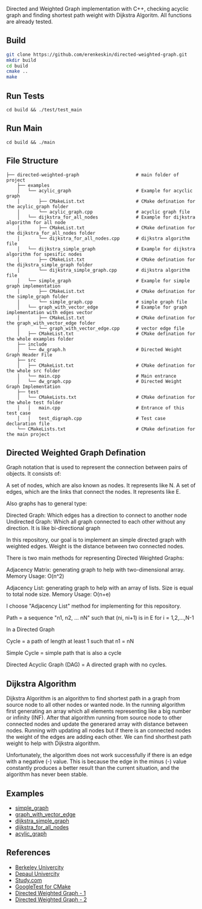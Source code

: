 Directed and Weighted Graph implementation with C++, checking acyclic graph and finding shortest path weight with Dijkstra Algoritm. All functions are already tested.

## Build

```bash
git clone https://github.com/erenkeskin/directed-weighted-graph.git
mkdir build
cd build
cmake ..
make
```
## Run Tests
~~~
cd build && ./test/test_main
~~~

## Run Main
~~~
cd build && ./main
~~~

## File Structure

    ├── directed-weighted-graph                     # main folder of project
        ├── examples
        │   └── acylic_graph                        # Example for acyclic graph
        │       ├── CMakeList.txt                   # CMake defination for the acylic_graph folder  
        │       └── acylic_graph.cpp                # acyclic graph file    
        │   └── dijkstra_for_all_nodes              # Example for dijkstra algorithm for all node
        │       ├── CMakeList.txt                   # CMake defination for the dijkstra_for_all_nodes folder 
        │       └── dijkstra_for_all_nodes.cpp      # dijkstra algorithm file    
        │   └── dijkstra_simple_graph               # Example for dijkstra algorithm for spesific nodes 
        │       ├── CMakeList.txt                   # CMake defination for the dijkstra_simple_graph folder
        │       └── dijkstra_simple_graph.cpp       # dijkstra algorithm file  
        │   └── simple_graph                        # Example for simple graph implementation
        │       ├── CMakeList.txt                   # CMake defination for the simple_graph folder
        │       └── simple_graph.cpp                # simple graph file    
        │   └── graph_with_vector_edge              # Example for graph implementation with edges vector
        │       ├── CMakeList.txt                   # CMake defination for the graph_with_vector_edge folder
        │       └── graph_with_vector_edge.cpp      # vector edge file
        │   ├── CMakeList.txt                       # CMake defination for the whole examples folder    
        ├── include
        │   └── dw_graph.h                          # Directed Weight Graph Header File              
        ├── src
        │   ├── CMakeList.txt                       # CMake defination for the whole src folder
        │   └── main.cpp                            # Main entrance
        │   └── dw_graph.cpp                        # Directed Weight Graph Implementation
        ├── test                
        │   └── CMakeLists.txt                      # CMake defination for the whole test folder
        │   │   main.cpp                            # Entrance of this test case
        │   │   test_digraph.cpp                    # Test case declaration file 
        └── CMakeLists.txt                          # CMake defination for the main project

## Directed Weighted Graph Defination
Graph notation that is used to represent the connection between pairs of objects. It consists of:

A set of nodes, which are also known as nodes. It represents like N.
A set of edges, which are the links that connect the nodes. It represents like E.

Also graphs has to general type:

Directed Graph: Which edges has a direction to connect to another node
Undirected Graph: Which all graph connected to each other without any direction. It is like bi-directional graph

In this repository, our goal is to implement an simple directed graph with weighted edges. Weight is the distance between two connected nodes.

There is two main methods for representing Directed Weighted Graphs:
    
Adjacency Matrix: generating graph to help with two-dimensional array. Memory Usage: O(n^2)

Adjacency List: generating graph to help with an array of lists. Size is equal to total node size. Memory Usage: O(n+e)

I choose "Adjacency List" method for implementing for this repository.

Path = a sequence "n1, n2, ... nN" such that (ni, ni+1) is in E for i = 1,2,...,N-1

In a Directed Graph

Cycle = a path of length at least 1 such that n1 = nN

Simple Cycle = simple path that is also a cycle

Directed Acyclic Graph (DAG) = A directed graph with no cycles.


## Dijkstra Algorithm
Dijkstra Algorithm is an algorithm to find shortest path in a graph from source node to all other nodes or wanted node. In the running algorithm first generating an array which all elements representing like a big number or infinity (INF). After that algorithm running from source node to other connected nodes and update the generared array with distance between nodes. Running with updating all nodes but if there is an connected nodes the weight of the edges are adding each other. We can find shorthest path weight to help with Dijkstra algorithm.

Unfortunately, the algorithm does not work successfully if there is an edge with a negative (-) value. This is because the edge in the minus (-) value constantly produces a better result than the current situation, and the algorithm has never been stable.

## Examples
- [simple_graph]
- [graph_with_vector_edge]
- [dijkstra_simple_graph]
- [dijkstra_for_all_nodes]
- [acylic_graph]

## References
- [Berkeley Univercity]
- [Depaul Univercity]
- [Study.com]
- [GoogleTest for CMake]
- [Directed Weighted Graph - 1]
- [Directed Weighted Graph - 2]

[simple_graph]: <https://github.com/erenkeskin/directed-weighted-graph/examples/simple_graph>
[graph_with_vector_edge]: <https://github.com/erenkeskin/directed-weighted-graph/examples/graph_with_vector_edge>
[dijkstra_simple_graph]: <https://github.com/erenkeskin/directed-weighted-graph/examples/dijkstra_simple_graph>
[dijkstra_for_all_nodes]: <https://github.com/erenkeskin/directed-weighted-graph/examples/dijkstra_for_all_nodes>
[acylic_graph]: <https://github.com/erenkeskin/directed-weighted-graph/examples/acylic_graph>

[Berkeley Univercity]: <https://people.eecs.berkeley.edu/~nirkhe/cs38notes/graph.pdf>
[Depaul Univercity]: <https://condor.depaul.edu/glancast/393class/docs/lecMay25.html>
[Study.com]: <https://study.com/academy/lesson/weighted-graphs-implementation-dijkstra-algorithm.html>
[GoogleTest for CMake]: <https://github.com/YouYue123/GoogleTest-With-CMake>
[Directed Weighted Graph - 1]: <https://www.grasshopper3d.com/forum/topics/adjacency-matrix-to-a-weighted-directed-graph>
[Directed Weighted Graph - 2]: <https://algorithms.tutorialhorizon.com/weighted-graph-implementation-java/>